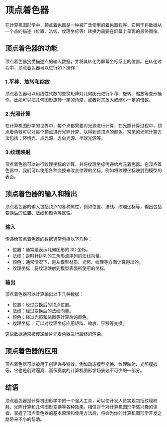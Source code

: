 # 顶点着色器
在计算机图形学中，顶点着色器是一种被广泛使用的着色器程序，它用于将数据从一个点的描述（位置、法线、纹理坐标等）转换为需要在屏幕上呈现的最终图像。

## 顶点着色器的功能
顶点着色器接受描述点的输入数据，并将其转化为屏幕坐标系上的位置。在转化过程中，顶点着色器可以进行如下操作：

### 1.平移、旋转和缩放
顶点着色器可以用线性代数的变换矩阵对几何图元进行平移、旋转、缩放等变形操作。比如可以把几何图形旋转一定的角度，或者将其放大或缩小一定的倍数。

### 2.光照计算
在计算机图形学的世界中，每个点都需要对光源进行计算，在光照计算过程中，顶点着色器可以对每个顶点进行光照计算，以得到该顶点的颜色。常见的光照计算方法包括：环境光、点光源、方向光源、半球光源等。

### 3.纹理映射
顶点着色器可以进行纹理坐标的计算，并将纹理坐标传递给片元着色器。在顶点着色器中，我们可以使用各种变换来改变纹理的坐标，例如将纹理坐标映射到模型的表面。

## 顶点着色器的输入和输出
顶点着色器的输入包括顶点的各种属性，例如位置、法线、纹理坐标等，输出包括变换后的位置、法线和颜色等属性。

### 输入
传递给顶点着色器的数据通常包括以下几种：

* 位置：通常是表示几何图形的 3D 坐标。
* 法线：逆时针排列的三角形点序列的法线向量。
* 颜色：通常情况下，是从模型材质、光照、纹理等方面计算得出的。
* 纹理坐标：将纹理映射到模型表面所使用的坐标。

### 输出
顶点着色器可以计算输出以下几种数据：

* 位置：经过变换后的顶点位置。
* 法线：经过变换后的法线向量。
* 颜色：经过光照和贴图等计算后的颜色。
* 纹理坐标： 可以对纹理坐标应用矩阵、缩放、平移等变换。

这些数据通常被传递给片元着色器进行最终的渲染。

## 顶点着色器的应用
顶点着色器可以被用于创建许多特效，例如动态模型变换、纹理映射、光照模拟等，它也是创建逼真、高保真度的计算机图形学场景必不可少的一部分。

## 结语
顶点着色器是计算机图形学中的一个强大工具，可以使开发人员实现包括纹理映射、光照计算和几何图形变换等各种效果。相信对于对计算机图形学感兴趣的读者，掌握了顶点着色器的基本原理和使用方法后，将会为你的计算机图形学开发之路带来不小的帮助。
